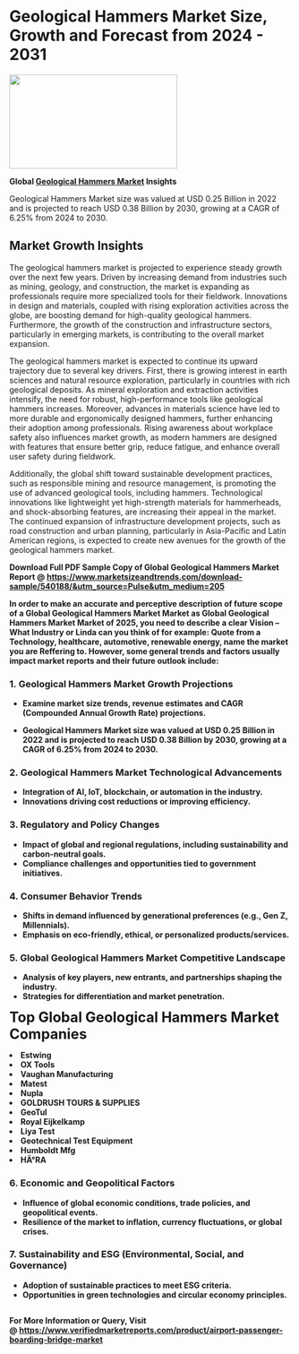 <H1>Geological Hammers Market Size, Growth and Forecast from 2024 - 2031</H1><img class="aligncenter size-medium wp-image-584254" src="https://thirdeyenews.in/wp-content/uploads/2024/09/Global-Market-Research-300x168.jpeg" alt="" width="300" height="168" /><p><strong>Global&nbsp;<a href="https://www.marketsizeandtrends.com/download-sample/540188/&amp;utm_source=Pulse&amp;utm_medium=205">Geological Hammers Market</a> Insights</strong></p><p>Geological Hammers Market size was valued at USD 0.25 Billion in 2022 and is projected to reach USD 0.38 Billion by 2030, growing at a CAGR of 6.25% from 2024 to 2030.</p><p><h2>Market Growth Insights</h2> <p>The geological hammers market is projected to experience steady growth over the next few years. Driven by increasing demand from industries such as mining, geology, and construction, the market is expanding as professionals require more specialized tools for their fieldwork. Innovations in design and materials, coupled with rising exploration activities across the globe, are boosting demand for high-quality geological hammers. Furthermore, the growth of the construction and infrastructure sectors, particularly in emerging markets, is contributing to the overall market expansion.</p> <p><strong></strong></p> <p>The geological hammers market is expected to continue its upward trajectory due to several key drivers. First, there is growing interest in earth sciences and natural resource exploration, particularly in countries with rich geological deposits. As mineral exploration and extraction activities intensify, the need for robust, high-performance tools like geological hammers increases. Moreover, advances in materials science have led to more durable and ergonomically designed hammers, further enhancing their adoption among professionals. Rising awareness about workplace safety also influences market growth, as modern hammers are designed with features that ensure better grip, reduce fatigue, and enhance overall user safety during fieldwork.</p> <p>Additionally, the global shift toward sustainable development practices, such as responsible mining and resource management, is promoting the use of advanced geological tools, including hammers. Technological innovations like lightweight yet high-strength materials for hammerheads, and shock-absorbing features, are increasing their appeal in the market. The continued expansion of infrastructure development projects, such as road construction and urban planning, particularly in Asia-Pacific and Latin American regions, is expected to create new avenues for the growth of the geological hammers market.</p> <p><strong></p><p><span class=""><strong>Download Full PDF Sample Copy of Global Geological Hammers Market Report</strong> @ <a href="https://www.marketsizeandtrends.com/download-sample/540188/&amp;utm_source=Pulse&amp;utm_medium=205" target="_blank">https://www.marketsizeandtrends.com/download-sample/540188/&amp;utm_source=Pulse&amp;utm_medium=205</a></span></p><p>In order to make an accurate and perceptive description of future scope of a Global&nbsp;Geological Hammers Market Market as Global&nbsp;Geological Hammers Market Market of 2025, you need to describe a clear Vision &ndash; What Industry or Linda can you think of for example: Quote from a Technology, healthcare, automotive, renewable energy, name the market you are Reffering to. However, some general trends and factors usually impact market reports and their future outlook include:</p><h3>1.&nbsp;<strong>Geological Hammers Market Growth Projections</strong></h3><ul><li>Examine market size trends, revenue estimates and CAGR (Compounded Annual Growth Rate) projections.</li><li><p>Geological Hammers Market size was valued at USD 0.25 Billion in 2022 and is projected to reach USD 0.38 Billion by 2030, growing at a CAGR of 6.25% from 2024 to 2030.</p></li></ul><h3>2.&nbsp;<strong>Geological Hammers Market Technological Advancements</strong></h3><ul><li>Integration of AI, IoT, blockchain, or automation in the industry.</li><li>Innovations driving cost reductions or improving efficiency.</li></ul><h3>3.&nbsp;<strong>Regulatory and Policy Changes</strong></h3><ul><li>Impact of global and regional regulations, including sustainability and carbon-neutral goals.</li><li>Compliance challenges and opportunities tied to government initiatives.</li></ul><h3>4.&nbsp;<strong>Consumer Behavior Trends</strong></h3><ul><li>Shifts in demand influenced by generational preferences (e.g., Gen Z, Millennials).</li><li>Emphasis on eco-friendly, ethical, or personalized products/services.</li></ul><h3>5.&nbsp;<strong>Global Geological Hammers Market Competitive Landscape</strong></h3><ul><li>Analysis of key players, new entrants, and partnerships shaping the industry.</li><li>Strategies for differentiation and market penetration.</li></ul><p data-pm-slice="1 1 []"><span style="color: inherit; font-family: inherit; font-size: 25px;">Top Global Geological Hammers Market Companies</span></p><div class="" data-test-id=""><p><li>Estwing</li><li> OX Tools</li><li> Vaughan Manufacturing</li><li> Matest</li><li> Nupla</li><li> GOLDRUSH TOURS & SUPPLIES</li><li> GeoTul</li><li> Royal Eijkelkamp</li><li> Liya Test</li><li> Geotechnical Test Equipment</li><li> Humboldt Mfg</li><li> HÄ°RA</li></p></div><h3>6.&nbsp;<strong>Economic and Geopolitical Factors</strong></h3><ul><li>Influence of global economic conditions, trade policies, and geopolitical events.</li><li>Resilience of the market to inflation, currency fluctuations, or global crises.</li></ul><h3>7.&nbsp;<strong>Sustainability and ESG (Environmental, Social, and Governance)</strong></h3><ul><li>Adoption of sustainable practices to meet ESG criteria.</li><li>Opportunities in green technologies and circular economy principles.</li></ul><h2><strong style="font-size: 14px;">For More Information or Query, Visit @&nbsp;</strong><a style="background-color: #ffffff; font-size: 14px;" href="https://www.marketsizeandtrends.com/report/geological-hammers-market/" target="_blank">https://www.verifiedmarketreports.com/product/airport-passenger-boarding-bridge-market</a></h2>
